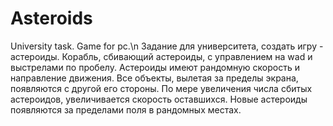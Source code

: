 # Asteroids
University task. Game for pc.\n
Задание для университета, создать игру - астероиды.
Корабль, сбивающий астероиды, с управлением на wad и выстрелами по пробелу.
Астероиды имеют рандомную скорость и направление движения. 
Все объекты, вылетая за пределы экрана, появляются с другой его стороны. 
По мере увеличения числа сбитых астероидов, увеличивается скорость оставшихся.
Новые астероиды появляются за пределами поля в рандомных местах.
